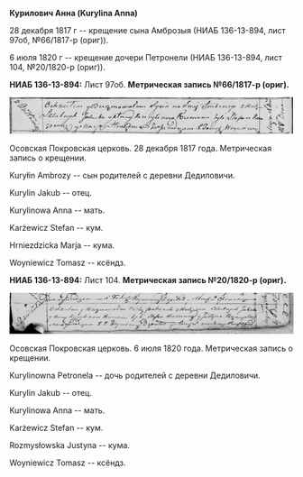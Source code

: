 **Курилович Анна (Kurylina Anna)**

28 декабря 1817 г -- крещение сына Амброзыя (НИАБ 136-13-894, лист 97об,
№66/1817-р (ориг)).

6 июля 1820 г -- крещение дочери Петронели (НИАБ 136-13-894, лист 104,
№20/1820-р (ориг)).

**НИАБ 136-13-894:** Лист 97об. **Метрическая запись №66/1817-р
(ориг).**

![](./media/8cdfe124ee1fb21ede60e11f9e5ed77e8bb06f36.png)

Осовская Покровская церковь. 28 декабря 1817 года. Метрическая запись о
крещении.

Kuryłin Ambrozy -- сын родителей с деревни Дедиловичи.

Kurylin Jakub -- отец.

Kurylinowa Anna -- мать.

Karżewicz Stefan -- кум.

Hrniezdzicka Marja -- кума.

Woyniewicz Tomasz -- ксёндз.

**НИАБ 136-13-894:** Лист 104. **Метрическая запись №20/1820-р (ориг).**

![](./media/652ea97c54a42490fb9f82208dae624b548f98e0.png)

Осовская Покровская церковь. 6 июля 1820 года. Метрическая запись о
крещении.

Kurylinowna Petronela -- дочь родителей с деревни Дедиловичи.

Kurylin Jakub -- отец.

Kurylinowa Anna -- мать.

Karżewicz Stefan -- кум.

Rozmysłowska Justyna -- кума.

Woyniewicz Tomasz -- ксёндз.
